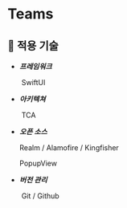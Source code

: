 # Teams

## 🔆 **적용 기술**

* ***프레임워크***

  ​	SwiftUI

* ***아키텍쳐***

  ​	TCA

* ***오픈 소스***

    Realm / Alamofire /	Kingfisher
  
    PopupView

* ***버전 관리***

  ​	Git / Github

  <br>
